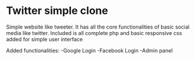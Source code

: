 # Twitter simple clone

Simple website like tweeter.
It has all the core functionalities of basic social media like twitter.
Included is all complete php and basic responsive css added for simple user interface

Added functionalities: -Google Login
                       -Facebook Login
                       -Admin panel
